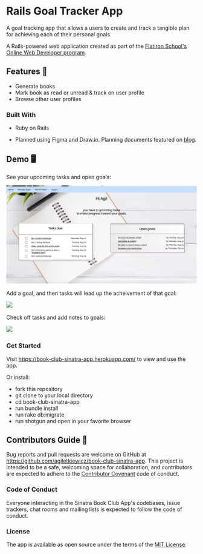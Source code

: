 # Rails Goal Tracker App

A goal tracking app that allows a users to create and track a tangible plan for achieving each of their personal goals.

A Rails-powered web application created as part of the [Flatiron School's Online Web Developer program](https://flatironschool.com/).


## Features 🌟

* Generate books
* Mark book as read or unread & track on user profile
* Browse other user profiles

### Built With 

* Ruby on Rails

* Planned using Figma and Draw.io. Planning documents featured on [blog](https://medium.com/agi-coding-bootcamp/successfully-planning-a-software-engineering-bootcamp-project-8536b5a81180).

## Demo 🖥

See your upcoming tasks and open goals:

![](homepage.png)


Add a goal, and then tasks will lead up the acheivement of that goal:

![](goal.gif)


Check off tasks and add notes to goals:

![](tasks.gif)

### Get Started

Visit https://book-club-sinatra-app.herokuapp.com/ to view and use the app.

Or install:
* fork this repository
* git clone to your local directory
* cd book-club-sinatra-app
* run bundle install
* run rake db:migrate
* run shotgun and open in your favorite browser



## Contributors Guide 👋

Bug reports and pull requests are welcome on GitHub at https://github.com/agiletkiewicz/book-club-sinatra-app. This project is intended to be a safe, welcoming space for collaboration, and contributors are expected to adhere to the [Contributor Covenant](http://contributor-covenant.org) code of conduct.

### Code of Conduct

Everyone interacting in the Sinatra Book Club App's codebases, issue trackers, chat rooms and mailing lists is expected to follow the code of conduct.

### License

The app is available as open source under the terms of the [MIT License](https://opensource.org/licenses/MIT).
